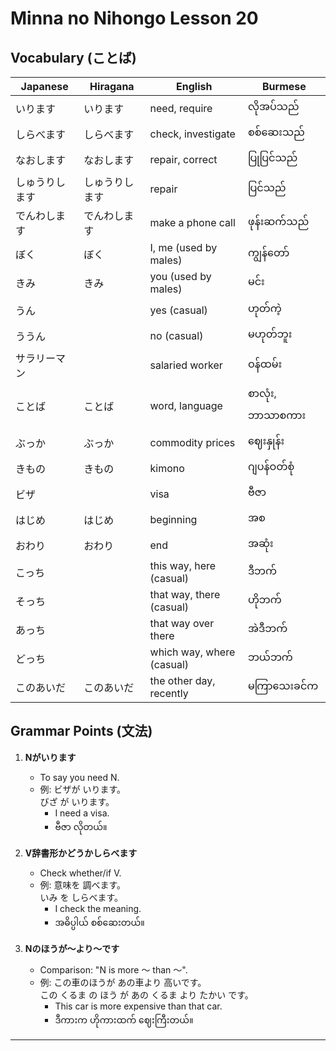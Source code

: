 # Minna no Nihongo Lesson 20

## Vocabulary (ことば)

| Japanese     | Hiragana      | English                     | Burmese                  |
|--------------|--------------|-----------------------------|--------------------------|
| いります     | いります      | need, require               | လိုအပ်သည်                |
| しらべます   | しらべます    | check, investigate          | စစ်ဆေးသည်                |
| なおします   | なおします    | repair, correct             | ပြုပြင်သည်                |
| しゅうりします| しゅうりします| repair                      | ပြင်သည်                  |
| でんわします | でんわします  | make a phone call           | ဖုန်းဆက်သည်              |
| ぼく         | ぼく          | I, me (used by males)       | ကျွန်တော်                  |
| きみ         | きみ          | you (used by males)         | မင်း                      |
| うん         |              | yes (casual)                | ဟုတ်ကဲ့                    |
| ううん       |              | no (casual)                 | မဟုတ်ဘူး                   |
| サラリーマン |              | salaried worker             | ဝန်ထမ်း                    |
| ことば       | ことば        | word, language              | စာလုံး, ဘာသာစကား            |
| ぶっか       | ぶっか        | commodity prices            | ဈေးနှုန်း                   |
| きもの       | きもの        | kimono                      | ဂျပန်ဝတ်စုံ                 |
| ビザ         |              | visa                        | ဗီဇာ                       |
| はじめ       | はじめ        | beginning                   | အစ                         |
| おわり       | おわり        | end                         | အဆုံး                       |
| こっち       |              | this way, here (casual)     | ဒီဘက်                      |
| そっち       |              | that way, there (casual)    | ဟိုဘက်                      |
| あっち       |              | that way over there         | အဲဒီဘက်                     |
| どっち       |              | which way, where (casual)   | ဘယ်ဘက်                     |
| このあいだ   | このあいだ    | the other day, recently     | မကြာသေးခင်က                 |

## Grammar Points (文法)

1. **Nがいります**
   - To say you need N.
   - 例: ビザが いります。  
     びざ が いります。
     - I need a visa.
     - ဗီဇာ လိုတယ်။

2. **V辞書形かどうかしらべます**
   - Check whether/if V.
   - 例: 意味を 調べます。  
     いみ を しらべます。
     - I check the meaning.
     - အဓိပ္ပါယ် စစ်ဆေးတယ်။

3. **Nのほうが～より～です**
   - Comparison: "N is more ～ than ～".
   - 例: この車のほうが あの車より 高いです。  
     この くるま の ほう が あの くるま より たかい です。
     - This car is more expensive than that car.
     - ဒီကားက ဟိုကားထက် ဈေးကြီးတယ်။

---